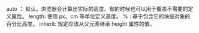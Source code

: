 


auto   ：       默认。浏览器会计算出实际的高度。有的时候也可以用于覆盖不需要的定义属性。
length:         使用 px、cm 等单位定义高度。
%      :        基于包含它的块级对象的百分比高度。
inherit:        规定应该从父元素继承 height 属性的值。